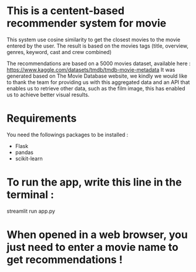 # This is a centent-based recommender system for movie
This system use cosine similarity to get the closest movies to the movie entered by the user. The result is based on the movies tags (title, overview, genres, keyword, cast and crew combined)

The recommendations are based on a 5000 movies dataset, available here :
https://www.kaggle.com/datasets/tmdb/tmdb-movie-metadata
It was generated based on The Movie Database website, we kindly 
we would like to thank the team for providing us with this aggregated data and an API that enables us to retrieve other data, such as the film image, this has enabled us to achieve better visual results.

# Requirements
You need the followings packages to be installed :
- Flask
- pandas
- scikit-learn

# To run the app, write this line in the terminal :
streamlit run app.py

# When opened in a web browser, you just need to enter a movie name to get recommendations !
